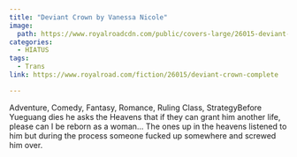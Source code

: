 ```yaml
---
title: "Deviant Crown by Vanessa Nicole"
image:
  path: https://www.royalroadcdn.com/public/covers-large/26015-deviant-crown-complete.jpg
categories:
  - HIATUS
tags:
  - Trans
link: https://www.royalroad.com/fiction/26015/deviant-crown-complete

---
```

Adventure, Comedy, Fantasy, Romance, Ruling Class, StrategyBefore Yueguang dies he asks the Heavens that if they can grant him another life, please can I be reborn as a woman... The ones up in the heavens listened to him but during the process someone fucked up somewhere and screwed him over.

